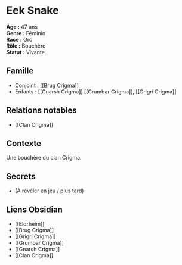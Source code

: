 # Eek Snake

**Âge :** 47 ans  
**Genre :** Féminin  
**Race :** Orc  
**Rôle :** Bouchère  
**Statut :** Vivante

## Famille
- Conjoint : [[Brug Crigma]]
- Enfants : [[Gnarsh Crigma]] [[Grumbar Crigma]], [[Grigri Crigma]]

## Relations notables
- [[Clan Crigma]]

## Contexte
Une bouchère du clan Crigma.

## Secrets
- (À révéler en jeu / plus tard)

## Liens Obsidian
- [[Eldrheim]]
- [[Brug Crigma]]
- [[Grigri Crigma]]
- [[Grumbar Crigma]]
- [[Gnarsh Crigma]]
- [[Clan Crigma]]
